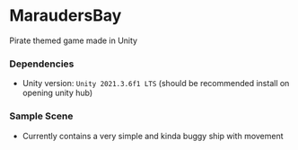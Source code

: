 # MaraudersBay
Pirate themed game made in Unity

### Dependencies
- Unity version: `Unity 2021.3.6f1 LTS` (should be recommended install on opening unity hub)

### Sample Scene
- Currently contains a very simple and kinda buggy ship with movement
